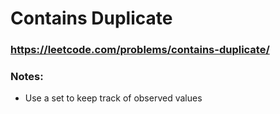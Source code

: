 # Contains Duplicate

### https://leetcode.com/problems/contains-duplicate/

### Notes:

* Use a set to keep track of observed values